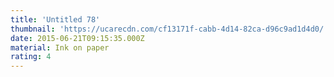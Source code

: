 ```yaml
---
title: 'Untitled 78'
thumbnail: 'https://ucarecdn.com/cf13171f-cabb-4d14-82ca-d96c9ad1d4d0/'
date: 2015-06-21T09:15:35.000Z
material: Ink on paper
rating: 4
---
```

